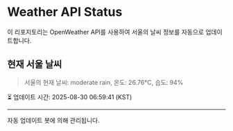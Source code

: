 
# Weather API Status

이 리포지토리는 OpenWeather API를 사용하여 서울의 날씨 정보를 자동으로 업데이트합니다.

## 현재 서울 날씨
> 서울의 현재 날씨: moderate rain, 온도: 26.76°C, 습도: 94%

⏳ 업데이트 시간: 2025-08-30 06:59:41 (KST)

---
자동 업데이트 봇에 의해 관리됩니다.

